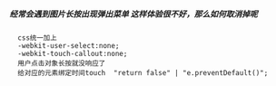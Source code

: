 ##### 经常会遇到图片长按出现弹出菜单 这样体验很不好，那么如何取消掉呢
 ```  
   css统一加上
   -webkit-user-select:none;
   -webkit-touch-callout:none;
   用户点击对象长按就没响应了  
   给对应的元素绑定时间touch  "return false" | "e.preventDefault()";

 ```
 
